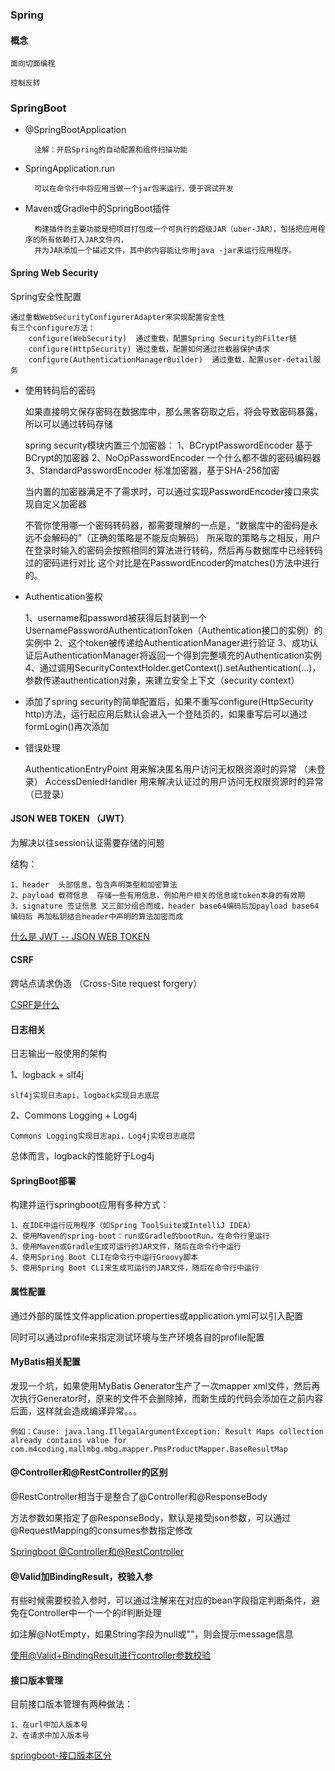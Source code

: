 ### Spring

#### 概念

    面向切面编程
    
    控制反转
    

### SpringBoot

* @SpringBootApplication

        注解：开启Spring的自动配置和组件扫描功能

* SpringApplication.run

        可以在命令行中将应用当做一个jar包来运行，便于调试开发


* Maven或Gradle中的SpringBoot插件

        构建插件的主要功能是把项目打包成一个可执行的超级JAR（uber-JAR），包括把应用程序的所有依赖打入JAR文件内，
        并为JAR添加一个描述文件，其中的内容能让你用java -jar来运行应用程序。


#### Spring Web Security

Spring安全性配置

    通过重载WebSecurityConfigurerAdapter来实现配置安全性
    有三个configure方法：
        configure(WebSecurity)  通过重载，配置Spring Security的Filter链
        configure(HttpSecurity) 通过重载，配置如何通过拦截器保护请求
        configure(AuthenticationManagerBuilder)  通过重载，配置user-detail服务


* 使用转码后的密码

    如果直接明文保存密码在数据库中，那么黑客窃取之后，将会导致密码暴露，所以可以通过转码存储

    spring security模块内置三个加密器：
        1、BCryptPasswordEncoder  基于BCrypt的加密器
        2、NoOpPasswordEncoder   一个什么都不做的密码编码器
        3、StandardPasswordEncoder  标准加密器，基于SHA-256加密

    当内置的加密器满足不了需求时，可以通过实现PasswordEncoder接口来实现自定义加密器

    不管你使用哪一个密码转码器，都需要理解的一点是，“数据库中的密码是永远不会解码的”（正确的策略是不能反向解码）
    所采取的策略与之相反，用户在登录时输入的密码会按照相同的算法进行转码，然后再与数据库中已经转码过的密码进行对比
    这个对比是在PasswordEncoder的matches()方法中进行的。

* Authentication鉴权

    1、username和password被获得后封装到一个UsernamePasswordAuthenticationToken（Authentication接口的实例）的实例中
    2、这个token被传递给AuthenticationManager进行验证
    3、成功认证后AuthenticationManager将返回一个得到完整填充的Authentication实例
    4、通过调用SecurityContextHolder.getContext().setAuthentication(...)，参数传递authentication对象，来建立安全上下文（security context）

* 添加了spring security的简单配置后，如果不重写configure(HttpSecurity http)方法，运行起应用后默认会进入一个登陆页的，如果重写后可以通过formLogin()再次添加


* 错误处理

    AuthenticationEntryPoint 用来解决匿名用户访问无权限资源时的异常  （未登录）
    AccessDeniedHandler 用来解决认证过的用户访问无权限资源时的异常 （已登录）


#### JSON WEB TOKEN （JWT）

为解决以往session认证需要存储的问题

结构：

    1、header  头部信息，包含声明类型和加密算法
    2、payload 载荷信息  存储一些有用信息，例如用户相关的信息或token本身的有效期
    3、signature 签证信息 又三部分组合而成，header base64编码后加payload base64编码后 再加私钥结合header中声明的算法加密而成

[什么是 JWT -- JSON WEB TOKEN](https://www.jianshu.com/p/576dbf44b2ae)

#### CSRF

跨站点请求伪造 （Cross-Site request forgery）

[CSRF是什么](https://www.jianshu.com/p/e825e67fcf28)

#### 日志相关

日志输出一般使用的架构

1、logback + slf4j

    slf4j实现日志api，logback实现日志底层

2、Commons Logging + Log4j

    Commons Logging实现日志api，Log4j实现日志底层

总体而言，logback的性能好于Log4j


#### SpringBoot部署

构建并运行springboot应用有多种方式：

    1、在IDE中运行应用程序（如Spring ToolSuite或IntelliJ IDEA）
    2、使用Maven的spring-boot：run或Gradle的bootRun，在命令行里运行
    3、使用Maven或Gradle生成可运行的JAR文件，随后在命令行中运行
    4、使用Spring Boot CLI在命令行中运行Groovy脚本
    5、使用Spring Boot CLI来生成可运行的JAR文件，随后在命令行中运行


#### 属性配置

通过外部的属性文件application.properties或application.yml可以引入配置

同时可以通过profile来指定测试环境与生产环境各自的profile配置


#### MyBatis相关配置

发现一个坑，如果使用MyBatis Generator生产了一次mapper xml文件，然后再次执行Generator时，原来的文件不会删除掉，而新生成的代码会添加在之前内容后面，这样就会造成编译异常。。。

    例如：Cause: java.lang.IllegalArgumentException: Result Maps collection already contains value for com.m4coding.mallmbg.mbg.mapper.PmsProductMapper.BaseResultMap


#### @Controller和@RestController的区别

@RestController相当于是整合了@Controller和@ResponseBody

方法参数如果指定了@ResponseBody，默认是接受json参数，可以通过@RequestMapping的consumes参数指定修改

[Springboot @Controller和@RestController](https://blog.csdn.net/qq_37866486/article/details/90700557)


#### @Valid加BindingResult，校验入参

有些时候需要校验入参时，可以通过注解来在对应的bean字段指定判断条件，避免在Controller中一个一个的if判断处理

如注解@NotEmpty，如果String字段为null或""，则会提示message信息

[使用@Valid+BindingResult进行controller参数校验](https://blog.csdn.net/fu250/article/details/80247930)


#### 接口版本管理

目前接口版本管理有两种做法：

    1、在url中加入版本号
    2、在请求中加入版本号


[springboot-接口版本区分](https://blog.csdn.net/j903829182/article/details/81836551)



